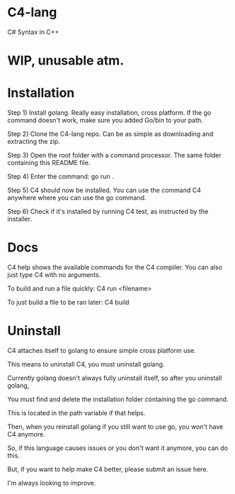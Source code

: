 # C4-lang
 C# Syntax in C++
 
# WIP, unusable atm.

# Installation
Step 1) Install golang. Really easy installation, cross platform. If the go command doesn't work, make sure you added Go/bin to your path.

Step 2) Clone the C4-lang repo. Can be as simple as downloading and extracting the zip.

Step 3) Open the root folder with a command processor. The same folder containing this README file.

Step 4) Enter the command: go run .

Step 5) C4 should now be installed. You can use the command C4 anywhere where you can use the go command.

Step 6) Check if it's installed by running C4 test, as instructed by the installer.

# Docs
C4 help shows the available commands for the C4 compiler. You can also just type C4 with no arguments.

To build and run a file quickly: C4 run \<filename\>

To just build a file to be ran later: C4 build <filename>


# Uninstall
C4 attaches itself to golang to ensure simple cross platform use.

This means to uninstall C4, you must uninstall golang.

Currently golang doesn't always fully uninstall itself, so after you uninstall golang, 

You must find and delete the installation folder containing the go command. 

This is located in the path variable if that helps.

Then, when you reinstall golang if you still want to use go, you won't have C4 anymore.

So, if this language causes issues or you don't want it anymore, you can do this.

But, if you want to help make C4 better, please submit an issue here.

I'm always looking to improve.